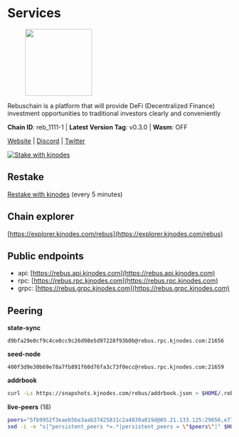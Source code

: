 # Services

<figure><img src="https://raw.githubusercontent.com/kj89/testnet_manuals/main/pingpub/logos/rebus.png" width="150" alt=""><figcaption></figcaption></figure>

Rebuschain is a platform that will provide DeFi (Decentralized Finance)  investment opportunities to traditional investors clearly and conveniently

**Chain ID**: reb_1111-1 | **Latest Version Tag**: v0.3.0 | **Wasm**: OFF

[Website](https://www.rebuschain.com) | [Discord](https://discord.gg/rebuschain) | [Twitter](https://twitter.com/RebusChain)

[![Stake with kjnodes](https://i.ibb.co/cr44Q8j/button-stake-with-kjnodes.png)](https://restake.app/rebus/rebusvaloper1vndzy8y55ylgpmmsc34uy8rm6kqlml6ffs9lrv)

## Restake

[Restake with kjnodes](https://restake.app/rebus/rebusvaloper1vndzy8y55ylgpmmsc34uy8rm6kqlml6ffs9lrv) (every 5 minutes)
## Chain explorer
[https://explorer.kjnodes.com/rebus](https://explorer.kjnodes.com/rebus)

## Public endpoints

* api: [https://rebus.api.kjnodes.com](https://rebus.api.kjnodes.com)
* rpc: [https://rebus.rpc.kjnodes.com](https://rebus.rpc.kjnodes.com)
* grpc: [https://rebus.grpc.kjnodes.com](https://rebus.grpc.kjnodes.com)

## Peering

**state-sync**

```text
d9bfa29e0cf9c4ce0cc9c26d98e5d97228f93b0b@rebus.rpc.kjnodes.com:21656
```

**seed-node**

```text
400f3d9e30b69e78a7fb891f60d76fa3c73f0ecc@rebus.rpc.kjnodes.com:21659
```

**addrbook**
```bash
curl -Ls https://snapshots.kjnodes.com/rebus/addrbook.json > $HOME/.rebusd/config/addrbook.json
```

**live-peers** (18)
```bash
peers="5fb9952f3eaeb5be3aab37425831c2a4830a019d@65.21.133.125:29656,e772ebf24c2fda82456812050fee31e19c9455fc@65.109.122.105:61456,30ff8100fefac53ee40ef7631f1a3c66ca2b82cf@135.181.164.90:26656,d9bfa29e0cf9c4ce0cc9c26d98e5d97228f93b0b@65.109.88.38:21656,92245ff5c7a4b293d2f0c7f9afca0ddad2e0fb52@65.108.244.178:26656,89757803f40da51678451735445ad40d5b15e059@169.155.44.106:26656,b8137c688096d1abcf56942d335d061f212e6629@62.212.65.138:34656,b212d5740b2e11e54f56b072dc13b6134650cfb5@169.155.168.16:26656,6daeb8cfea285f561e167a0d94718b61e2cf7944@5.189.187.36:21656,89ded0a3987d22e46b756fead439e2a4d25f23cb@185.144.99.30:26656,34e3178b6e0f25451fd690c15fc199d5a9bdfb9b@15.204.197.11:26656,5f29f14fe3dd7e1d86caa4d344e67ee81c32255f@65.109.37.228:26656,e6f1684ed8ed5c586b188bf7088026da4ffdaff6@134.65.193.78:26656,87102b5dd22c1d17f97197c078f23726ae3c6214@91.157.60.253:26656,69e27ab9b46350654805df3ea8d9ac2f00af4e4c@38.242.244.85:26656,2f6b34ad97c4827dace87436f0299cf89fe0c056@136.243.95.80:46656,237bfc05da5f8cabee00f148995333f37186d232@164.68.121.101:26656,bb2a7dc81b9bd0e017409a2bbb71b12bb899e743@178.63.22.117:26656"
sed -i -e "s|^persistent_peers *=.*|persistent_peers = \"$peers\"|" $HOME/.rebusd/config/config.toml
```
